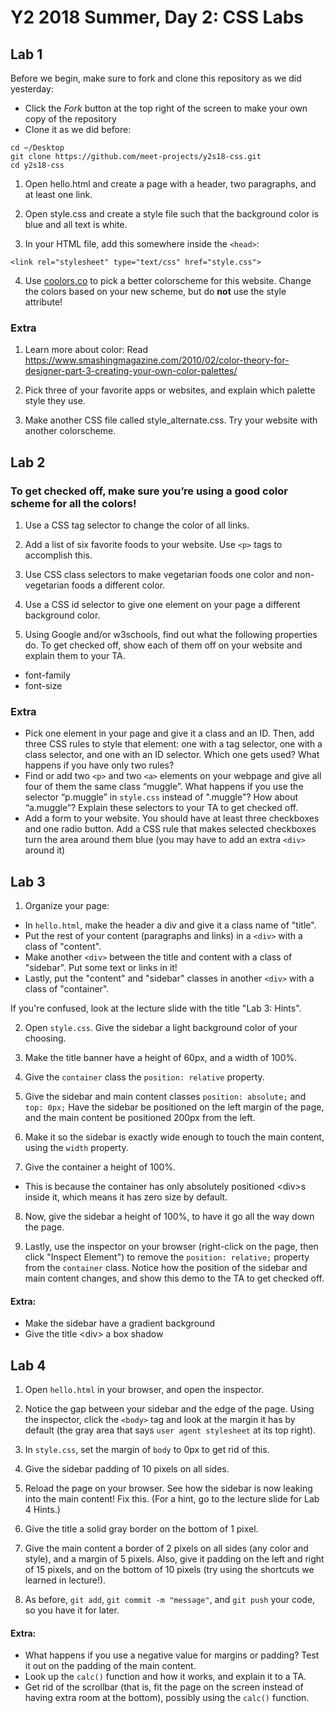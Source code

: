 # Y2 2018 Summer, Day 2: CSS Labs

## Lab 1
Before we begin, make sure to fork and clone this repository as we did yesterday:

  - Click the *Fork* button at the top right of the screen to make your own copy of the repository
  - Clone it as we did before:
  ```
  cd ~/Desktop
  git clone https://github.com/meet-projects/y2s18-css.git
  cd y2s18-css
  ```
 
1. Open hello.html and create a page with a header, two paragraphs, and at least one link.

2. Open style.css and create a style file such that the background color is blue and all text is white.

3. In your HTML file, add this somewhere inside the `<head>`:

```
<link rel="stylesheet" type="text/css" href="style.css">
```

4. Use [coolors.co](https://coolors.co/) to pick a better colorscheme for this website. Change the colors based on your new scheme, but do **not** use the style attribute!


### Extra

1. Learn more about color:
Read https://www.smashingmagazine.com/2010/02/color-theory-for-designer-part-3-creating-your-own-color-palettes/

2. Pick three of your favorite apps or websites, and explain which palette style they use.

3. Make another CSS file called style_alternate.css. Try your website with another colorscheme.


## Lab 2

### To get checked off, make sure you’re using a good color scheme for all the colors!

1. Use a CSS tag selector to change the color of all links.

2. Add a list of six favorite foods to your website. Use `<p>` tags to accomplish this. 

3. Use CSS class selectors to make vegetarian foods one color and non-vegetarian foods a different color.

4. Use a CSS id selector to give one element on your page a different background color.

5. Using Google and/or w3schools, find out what the following properties do. To get checked off, show each of them off on your website and explain them to your TA.
- font-family
- font-size

### Extra

- Pick one element in your page and give it a class and an ID. Then, add three CSS rules to style that element: one with a tag selector, one with a class selector, and one with an ID selector. Which one gets used? What happens if you have only two rules?
- Find or add two `<p>` and two `<a>` elements on your webpage and give all four of them the same class “muggle”. What happens if you use the selector “p.muggle” in `style.css` instead of ".muggle"? How about “a.muggle”? Explain these selectors to your TA to get checked off.
- Add a form to your website. You should have at least three checkboxes and one radio button. Add a CSS rule that makes selected checkboxes turn the area around them blue (you may have to add an extra `<div>` around it)

## Lab 3

1. Organize your page:

- In `hello.html`, make the header a div and give it a class name of "title".
- Put the rest of your content (paragraphs and links) in a `<div>` with a class of "content".
- Make another `<div>` between the title and content with a class of "sidebar". Put some text or links in it!
- Lastly, put the "content" and "sidebar" classes in another `<div>` with a class of "container".

If you're confused, look at the lecture slide with the title "Lab 3: Hints".

2. Open `style.css`. Give the sidebar a light background color of your choosing.

3. Make the title banner have a height of 60px, and a width of 100%.

4. Give the `container` class the `position: relative` property.

5. Give the sidebar and main content classes `position: absolute;` and `top: 0px;` Have the sidebar be positioned on the left margin of the page, and the main content be positioned 200px from the left.

6. Make it so the sidebar is exactly wide enough to touch the main content, using the `width` property.

7. Give the container a height of 100%. 
- This is because the container has only absolutely positioned \<div\>s inside it, which means it has zero size by default.

8. Now, give the sidebar a height of 100%, to have it go all the way down the page.

9. Lastly, use the inspector on your browser (right-click on the page, then click "Inspect Element") to remove the `position: relative;` property from the `container` class. Notice how the position of the sidebar and main content changes, and show this demo to the TA to get checked off.

#### Extra:
- Make the sidebar have a gradient background
- Give the title \<div\> a box shadow


## Lab 4

1. Open `hello.html` in your browser, and open the inspector.

2. Notice the gap between your sidebar and the edge of the page. Using the inspector, click the `<body>` tag and look at the margin it has by default (the gray area that says `user agent stylesheet` at its top right).

3. In `style.css`, set the margin of `body` to 0px to get rid of this.

4. Give the sidebar padding of 10 pixels on all sides.

5. Reload the page on your browser. See how the sidebar is now leaking into the main content! Fix this. (For a hint, go to the lecture slide for Lab 4 Hints.)

6. Give the title a solid gray border on the bottom of 1 pixel.

7. Give the main content a border of 2 pixels on all sides (any color and style), and a margin of 5 pixels. Also, give it padding on the left and right of 15 pixels, and on the bottom of 10 pixels (try using the shortcuts we learned in lecture!).

8. As before, `git add`, `git commit -m "message"`, and `git push` your code, so you have it for later.

#### Extra:
- What happens if you use a negative value for margins or padding? Test it out on the padding of the main content.
- Look up the `calc()` function and how it works, and explain it to a TA.
- Get rid of the scrollbar (that is, fit the page on the screen instead of having extra room at the bottom), possibly using the `calc()` function.
